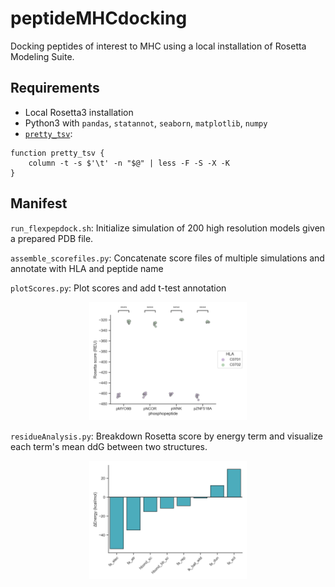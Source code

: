 # peptideMHCdocking
Docking peptides of interest to MHC using a local installation of Rosetta Modeling Suite. 

## Requirements
- Local Rosetta3 installation
- Python3 with `pandas`, `statannot`, `seaborn`, `matplotlib`, `numpy`
- [`pretty_tsv`](https://gist.github.com/soxofaan/af407f793382623d039805f50144af6e):
```
function pretty_tsv {
    column -t -s $'\t' -n "$@" | less -F -S -X -K
}
```


## Manifest
`run_flexpepdock.sh`: Initialize simulation of 200 high resolution models given a prepared PDB file.

`assemble_scorefiles.py`: Concatenate score files of multiple simulations and annotate with HLA and peptide name

`plotScores.py`: Plot scores and add t-test annotation
<p align="center">
<img src="2_flexpepscores.png" width=50% height=50%>
</p>

`residueAnalysis.py`: Breakdown Rosetta score by energy term and visualize each term's mean ddG between two structures.
<p align="center">
<img src="6_MGAPwt_ddg.png" width=50% height=50%>
</p>
